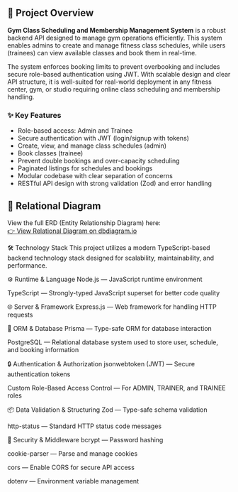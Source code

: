 ## 📘 Project Overview

**Gym Class Scheduling and Membership Management System** is a robust backend API designed to manage gym operations efficiently. This system enables admins to create and manage fitness class schedules, while users (trainees) can view available classes and book them in real-time.

The system enforces booking limits to prevent overbooking and includes secure role-based authentication using JWT. With scalable design and clear API structure, it is well-suited for real-world deployment in any fitness center, gym, or studio requiring online class scheduling and membership handling.

### ✨ Key Features

- Role-based access: Admin and Trainee
- Secure authentication with JWT (login/signup with tokens)
- Create, view, and manage class schedules (admin)
- Book classes (trainee)
- Prevent double bookings and over-capacity scheduling
- Paginated listings for schedules and bookings
- Modular codebase with clear separation of concerns
- RESTful API design with strong validation (Zod) and error handling

## 🔗 Relational Diagram

View the full ERD (Entity Relationship Diagram) here:  
[👉 View Relational Diagram on dbdiagram.io](https://dbdiagram.io/d/6838664dbd74709cb7197be4)

🛠️ Technology Stack
This project utilizes a modern TypeScript-based backend technology stack designed for scalability, maintainability, and performance.

⚙️ Runtime & Language
Node.js — JavaScript runtime environment

TypeScript — Strongly-typed JavaScript superset for better code quality

🌐 Server & Framework
Express.js — Web framework for handling HTTP requests

🧩 ORM & Database
Prisma — Type-safe ORM for database interaction

PostgreSQL — Relational database system used to store user, schedule, and booking information

🔒 Authentication & Authorization
jsonwebtoken (JWT) — Secure authentication tokens

Custom Role-Based Access Control — For ADMIN, TRAINER, and TRAINEE roles

📦 Data Validation & Structuring
Zod — Type-safe schema validation

http-status — Standard HTTP status code messages

🔐 Security & Middleware
bcrypt — Password hashing

cookie-parser — Parse and manage cookies

cors — Enable CORS for secure API access

dotenv — Environment variable management
